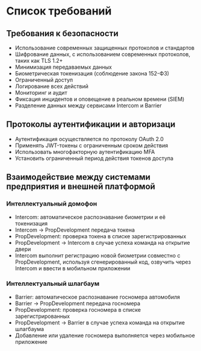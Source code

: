 # Список требований

## Требования к безопасности

 - Использование современных защищенных протоколов и стандартов
 - Шифрование данных, с использованием современных протоколов, таких как TLS 1.2+
 - Минимизация передаваемых данных
 - Биометрическая токенизация (соблюдение закона 152-ФЗ) 
 - Ограниченный доступ
 - Логирование всех действий 
 - Мониторинг и аудит  
 - Фиксация инцидентов и оповещение в реальном времени (SIEM)
 - Разделение данных между сервисами Intercom и Barrier 

## Протоколы аутентификации и авторизаци

 - Аутентификация осуществляется по протоколу OAuth 2.0
 - Применять JWT-токены с ограниченным сроком действия
 - Использовать многофакторную аутентификацию MFA
 - Установить ограниченный период действия токенов доступа

## Взаимодействие между системами предприятия и внешней платформой

### Интеллектуальный домофон

 - Intercom: автоматическое распознавание биометрии и её токенизация
 - Intercom -> PropDevelopment передача токена
 - PropDevelopment: проверка токена в списке зарегистрированных
 - PropDevelopment -> Intercom в случае успеха команда на открытие двери
 - Intercom выполнит регистрацию новой биометрии совместно с PropDevelopment, используя сгенерированный код, озвучить через Intercom и ввести в мобильном приложении
 
### Интеллектуальный шлагбаум

 - Barrier: автоматическое распознавание госномера автомобиля
 - Barrier -> PropDevelopment передача госномера
 - PropDevelopment: проверка госномера в списке зарегистрированных
 - PropDevelopment -> Barrier в случае успеха команда на открытие шлагбаума
 - Добавление или удаление госномера выполняется через мобильное приложение